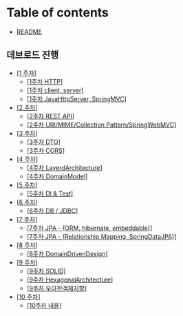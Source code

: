 # Table of contents

* [README](README.md)

## 데브로드 진행

* [\[1 주차\]](undefined/1/README.md)
  * [\[1주차 HTTP\]](undefined/1/1-http.md)
  * [\[1주차 client, server\]](undefined/1/1-client-server.md)
  * [\[1주차 JavaHttpServer, SpringMVC\]](undefined/1/jserver.md)
* [\[2 주차\]](undefined/2/README.md)
  * [\[2주차 REST API\]](undefined/2/2.md)
  * [\[2주차 URI/MIME/Collection Pattern/SpringWebMVC\]](undefined/2/2-uri-mime-collection-pattern-springwebmvc.md)
* [\[3 주차\]](undefined/3/README.md)
  * [\[3주차 DTO\]](undefined/3/3.md)
  * [\[3주차 CORS\]](undefined/3/3-2.md)
* [\[4 주차\]](undefined/4/README.md)
  * [\[4주차 LayerdArchitecture\]](undefined/4/4.md)
  * [\[4주차 DomainModel\]](undefined/4/4-2.md)
* [\[5 주차\]](undefined/5/README.md)
  * [\[5주차 DI & Test\]](undefined/5/5.md)
* [\[6 주차\]](undefined/6/README.md)
  * [\[6주차 DB / JDBC\]](undefined/6/6.md)
* [\[7 주차\]](undefined/7/README.md)
  * [\[7주차 JPA - (ORM, hibernate, embeddable)\]](undefined/7/7.md)
  * [\[7주차 JPA - (Relationship Mapping, SpringDataJPA)\]](undefined/7/7-2.md)
* [\[8 주차\]](undefined/8/README.md)
  * [\[8주차 DomainDrivenDesign\]](undefined/8/8.md)
* [\[9 주차\]](undefined/9/README.md)
  * [\[9주차 SOLID\]](undefined/9/9.md)
  * [\[9주차 HexagonalArchitecture\]](undefined/9/9-1.md)
  * [\[9주차 우아한객체지향\]](undefined/9/9-2.md)
* [\[10 주차\]](undefined/10/README.md)
  * [\[10주차 내용\]](undefined/10/10.md)
